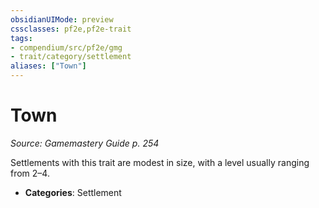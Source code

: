 ```yaml
---
obsidianUIMode: preview
cssclasses: pf2e,pf2e-trait
tags:
- compendium/src/pf2e/gmg
- trait/category/settlement
aliases: ["Town"]
---
```

# Town  
*Source: Gamemastery Guide p. 254*  

Settlements with this trait are modest in size, with a level usually ranging from 2–4.

- **Categories**: Settlement